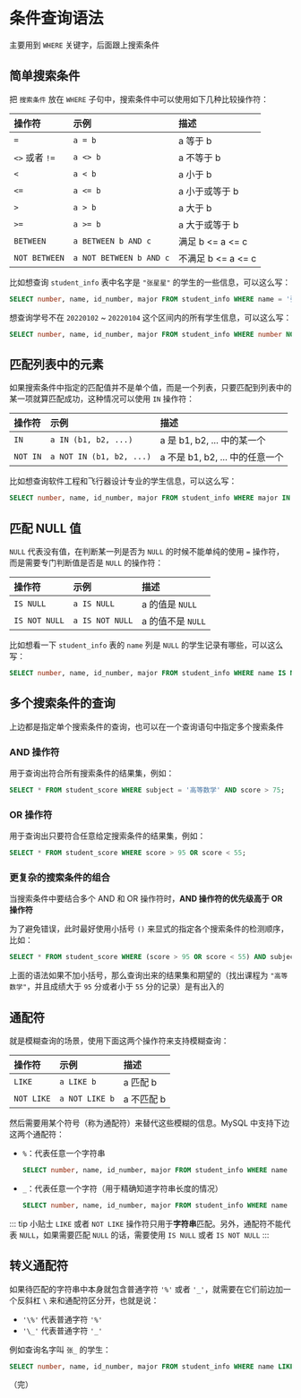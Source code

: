 # 条件查询语法

主要用到 `WHERE` 关键字，后面跟上搜索条件

## 简单搜索条件

把 `搜索条件` 放在 `WHERE` 子句中，搜索条件中可以使用如下几种比较操作符：

| 操作符           | 示例                      | 描述              |
|:--------------|:------------------------|:----------------|
| `=`           | `a = b`                 | a 等于 b          |
| `<>` 或者 `!=`  | `a <> b`                | a 不等于 b         |
| `<`           | `a < b`                 | a 小于 b          |
| `<=`          | `a <= b`                | a 小于或等于 b       |
| `>`           | `a > b`                 | a 大于 b          |
| `>=`          | `a >= b`                | a 大于或等于 b       |
| `BETWEEN`     | `a BETWEEN b AND c`     | 满足 b <= a <= c  |
| `NOT BETWEEN` | `a NOT BETWEEN b AND c` | 不满足 b <= a <= c |


比如想查询 `student_info` 表中名字是 `"张星星"` 的学生的一些信息，可以这么写：

```sql
SELECT number, name, id_number, major FROM student_info WHERE name = '张星星';
```

想查询学号不在 `20220102` ~ `20220104` 这个区间内的所有学生信息，可以这么写：

```sql
SELECT number, name, id_number, major FROM student_info WHERE number NOT BETWEEN 20220102 AND 20220104;
```

## 匹配列表中的元素

如果搜索条件中指定的匹配值并不是单个值，而是一个列表，只要匹配到列表中的某一项就算匹配成功，这种情况可以使用 `IN` 操作符：

| 操作符      | 示例                       | 描述                      |
|:---------|:-------------------------|:------------------------|
| `IN`     | `a IN (b1, b2, ...)`     | a 是 b1, b2, ... 中的某一个   |
| `NOT IN` | `a NOT IN (b1, b2, ...)` | a 不是 b1, b2, ... 中的任意一个 |

比如想查询软件工程和飞行器设计专业的学生信息，可以这么写：

```sql
SELECT number, name, id_number, major FROM student_info WHERE major IN ('软件工程', '飞行器设计');
```

## 匹配 NULL 值

`NULL` 代表没有值，在判断某一列是否为 `NULL` 的时候不能单纯的使用 `=` 操作符，而是需要专门判断值是否是 `NULL` 的操作符：

| 操作符           | 示例              | 描述            |
|:--------------|:----------------|:--------------|
| `IS NULL`     | `a IS NULL`     | a 的值是 `NULL`  |
| `IS NOT NULL` | `a IS NOT NULL` | a 的值不是 `NULL` |

比如想看一下 `student_info` 表的 `name` 列是 `NULL` 的学生记录有哪些，可以这么写：

```sql
SELECT number, name, id_number, major FROM student_info WHERE name IS NULL;
```

## 多个搜索条件的查询

上边都是指定单个搜索条件的查询，也可以在一个查询语句中指定多个搜索条件

### AND 操作符

用于查询出符合所有搜索条件的结果集，例如：

```sql
SELECT * FROM student_score WHERE subject = '高等数学' AND score > 75;
```

### OR 操作符

用于查询出只要符合任意给定搜索条件的结果集，例如：

```sql
SELECT * FROM student_score WHERE score > 95 OR score < 55;
```

### 更复杂的搜索条件的组合

当搜索条件中要结合多个 AND 和 OR 操作符时，**AND 操作符的优先级高于 OR 操作符**

为了避免错误，此时最好使用小括号 `()` 来显式的指定各个搜索条件的检测顺序，比如：

```sql
SELECT * FROM student_score WHERE (score > 95 OR score < 55) AND subject = '高等数学';
```

上面的语法如果不加小括号，那么查询出来的结果集和期望的（找出课程为 `"高等数学"`，并且成绩大于 `95` 分或者小于 `55` 分的记录）是有出入的

## 通配符

就是模糊查询的场景，使用下面这两个操作符来支持模糊查询：

| 操作符        | 示例             | 描述      |
|:-----------|:---------------|:--------|
| `LIKE`     | `a LIKE b`     | a 匹配 b  |
| `NOT LIKE` | `a NOT LIKE b` | a 不匹配 b |

然后需要用某个符号（称为通配符）来替代这些模糊的信息。MySQL 中支持下边这两个通配符：

* `%`：代表任意一个字符串

  ```sql
  SELECT number, name, id_number, major FROM student_info WHERE name LIKE '张%';
  ```

* `_`：代表任意一个字符（用于精确知道字符串长度的情况）

  ```sql
  SELECT number, name, id_number, major FROM student_info WHERE name LIKE '_星_';
  ```

::: tip 小贴士
`LIKE` 或者 `NOT LIKE` 操作符只用于**字符串**匹配。另外，通配符不能代表 `NULL`，如果需要匹配 `NULL` 的话，需要使用 `IS NULL` 或者 `IS NOT NULL`
:::

## 转义通配符

如果待匹配的字符串中本身就包含普通字符 `'%'` 或者 `'_'`，就需要在它们前边加一个反斜杠 `\` 来和通配符区分开，也就是说：

* `'\%'` 代表普通字符 `'%'`
* `'\_'` 代表普通字符 `'_'`

例如查询名字叫 `张_` 的学生：

```sql
SELECT number, name, id_number, major FROM student_info WHERE name LIKE '张\_';
```

（完）
